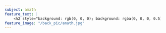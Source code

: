```yaml
---
subject: amath
feature_text: |
    <h2 style="background: rgb(0, 0, 0); background: rgba(0, 0, 0, 0.5); color: #f1f1f1; padding: 10px;">AMATH</h2>
feature_image: "/back_pic/amath.jpg"
---
```

